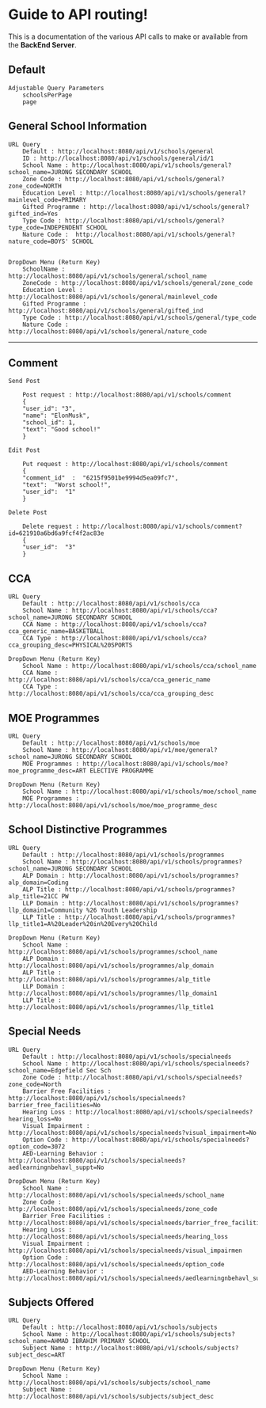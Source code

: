
  

# Guide to API routing!

  

This is a documentation of the various API calls to make or available from the **BackEnd Server**.

## Default
		
    Adjustable Query Parameters
	    schoolsPerPage
	    page

## General School Information

    URL Query
	    Default : http://localhost:8080/api/v1/schools/general
	    ID : http://localhost:8080/api/v1/schools/general/id/1
	    School Name : http://localhost:8080/api/v1/schools/general?school_name=JURONG SECONDARY SCHOOL  
	    Zone Code : http://localhost:8080/api/v1/schools/general?zone_code=NORTH
	    Education Level : http://localhost:8080/api/v1/schools/general?mainlevel_code=PRIMARY
	    Gifted Programme : http://localhost:8080/api/v1/schools/general?gifted_ind=Yes
	    Type Code : http://localhost:8080/api/v1/schools/general?type_code=INDEPENDENT SCHOOL
	    Nature Code :  http://localhost:8080/api/v1/schools/general?nature_code=BOYS' SCHOOL


    DropDown Menu (Return Key)
	    SchoolName : http://localhost:8080/api/v1/schools/general/school_name
	    ZoneCode : http://localhost:8080/api/v1/schools/general/zone_code
	    Education Level : http://localhost:8080/api/v1/schools/general/mainlevel_code
	    Gifted Programme : http://localhost:8080/api/v1/schools/general/gifted_ind
	    Type Code : http://localhost:8080/api/v1/schools/general/type_code
	    Nature Code :  http://localhost:8080/api/v1/schools/general/nature_code


---
## Comment

    Send Post
    
        Post request : http://localhost:8080/api/v1/schools/comment
        {
        "user_id": "3", 
        "name": "ElonMusk", 
        "school_id": 1, 
        "text": "Good school!"
        }
    
    Edit Post
    
        Put request : http://localhost:8080/api/v1/schools/comment
        {
        "comment_id"  :  "6215f9501be9994d5ea09fc7",
        "text":  "Worst school!",
        "user_id":  "1"
        }
    
    Delete Post
    
        Delete request : http://localhost:8080/api/v1/schools/comment?id=621910a6bd6a9fcf4f2ac83e
        {
        "user_id":  "3"
        }

## CCA

    URL Query
	    Default : http://localhost:8080/api/v1/schools/cca
	    School Name : http://localhost:8080/api/v1/schools/cca?school_name=JURONG SECONDARY SCHOOL
	    CCA Name : http://localhost:8080/api/v1/schools/cca?cca_generic_name=BASKETBALL
	    CCA Type : http://localhost:8080/api/v1/schools/cca?cca_grouping_desc=PHYSICAL%20SPORTS
    
    DropDown Menu (Return Key)
	    School Name : http://localhost:8080/api/v1/schools/cca/school_name
	    CCA Name : http://localhost:8080/api/v1/schools/cca/cca_generic_name
	    CCA Type : http://localhost:8080/api/v1/schools/cca/cca_grouping_desc

## MOE Programmes

    URL Query
	    Default : http://localhost:8080/api/v1/schools/moe
	    School Name : http://localhost:8080/api/v1/moe/general?school_name=JURONG SECONDARY SCHOOL
	    MOE Programmes : http://localhost:8080/api/v1/schools/moe?moe_programme_desc=ART ELECTIVE PROGRAMME
    
    DropDown Menu (Return Key)
	    School Name : http://localhost:8080/api/v1/schools/moe/school_name
	    MOE Programmes : http://localhost:8080/api/v1/schools/moe/moe_programme_desc

## School Distinctive Programmes

    URL Query
	    Default : http://localhost:8080/api/v1/schools/programmes
	    School Name : http://localhost:8080/api/v1/schools/programmes?school_name=JURONG SECONDARY SCHOOL
	    ALP Domain : http://localhost:8080/api/v1/schools/programmes?alp_domain=Coding
	    ALP Title : http://localhost:8080/api/v1/schools/programmes?alp_title=21CC PW
	    LLP Domain : http://localhost:8080/api/v1/schools/programmes?llp_domain1=Community %26 Youth Leadership
	    LLP Title : http://localhost:8080/api/v1/schools/programmes?llp_title1=A%20Leader%20in%20Every%20Child    
    
    DropDown Menu (Return Key)
	    School Name : http://localhost:8080/api/v1/schools/programmes/school_name
	    ALP Domain : http://localhost:8080/api/v1/schools/programmes/alp_domain
	    ALP Title : http://localhost:8080/api/v1/schools/programmes/alp_title
	    LLP Domain : http://localhost:8080/api/v1/schools/programmes/llp_domain1
	    LLP Title : http://localhost:8080/api/v1/schools/programmes/llp_title1

## Special Needs

    URL Query
	    Default : http://localhost:8080/api/v1/schools/specialneeds
	    School Name : http://localhost:8080/api/v1/schools/specialneeds?school_name=Edgefield Sec Sch
	    Zone Code : http://localhost:8080/api/v1/schools/specialneeds?zone_code=North
	    Barrier Free Facilities : http://localhost:8080/api/v1/schools/specialneeds?barrier_free_facilities=No
	    Hearing Loss : http://localhost:8080/api/v1/schools/specialneeds?hearing_loss=No
	    Visual Impairment : http://localhost:8080/api/v1/schools/specialneeds?visual_impairment=No
	    Option Code : http://localhost:8080/api/v1/schools/specialneeds?option_code=3072
	    AED-Learning Behavior : http://localhost:8080/api/v1/schools/specialneeds?aedlearningnbehavl_suppt=No
    
    DropDown Menu (Return Key)
	    School Name : http://localhost:8080/api/v1/schools/specialneeds/school_name
	    Zone Code : http://localhost:8080/api/v1/schools/specialneeds/zone_code
	    Barrier Free Facilities : http://localhost:8080/api/v1/schools/specialneeds/barrier_free_facilities
	    Hearing Loss : http://localhost:8080/api/v1/schools/specialneeds/hearing_loss
	    Visual Impairment : http://localhost:8080/api/v1/schools/specialneeds/visual_impairmen
	    Option Code : http://localhost:8080/api/v1/schools/specialneeds/option_code
	    AED-Learning Behavior : http://localhost:8080/api/v1/schools/specialneeds/aedlearningnbehavl_suppt

## Subjects Offered

    URL Query
	    Default : http://localhost:8080/api/v1/schools/subjects
	    School Name : http://localhost:8080/api/v1/schools/subjects?school_name=AHMAD IBRAHIM PRIMARY SCHOOL
	    Subject Name : http://localhost:8080/api/v1/schools/subjects?subject_desc=ART
    
    DropDown Menu (Return Key)
	    School Name : http://localhost:8080/api/v1/schools/subjects/school_name
	    Subject Name : http://localhost:8080/api/v1/schools/subjects/subject_desc

